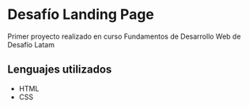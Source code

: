 # Desafío Landing Page
Primer proyecto realizado en curso Fundamentos de Desarrollo Web de Desafío Latam

## Lenguajes utilizados
- HTML
- CSS